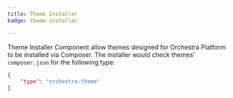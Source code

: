 ```yaml
---
title: Theme Installer
badge: theme-installer

---
```


Theme Installer Component allow themes designed for Orchestra Platform to be installed via Composer. The installer would check themes' `composer.json` for the following type:

```json
{
    "type": "orchestra-theme"
}
```
